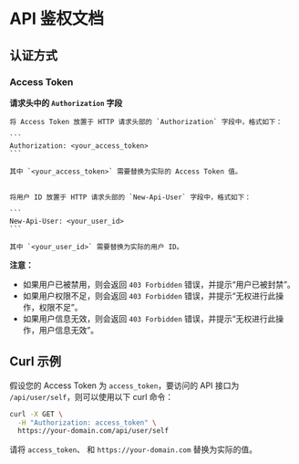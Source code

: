 # API 鉴权文档

## 认证方式

### Access Token

**请求头中的 `Authorization` 字段**

    将 Access Token 放置于 HTTP 请求头部的 `Authorization` 字段中，格式如下：

    ```
    Authorization: <your_access_token>
    ```

    其中 `<your_access_token>` 需要替换为实际的 Access Token 值。


    将用户 ID 放置于 HTTP 请求头部的 `New-Api-User` 字段中，格式如下：

    ```
    New-Api-User: <your_user_id>
    ```

    其中 `<your_user_id>` 需要替换为实际的用户 ID。

**注意：**
*   如果用户已被禁用，则会返回 `403 Forbidden` 错误，并提示“用户已被封禁”。
*   如果用户权限不足，则会返回 `403 Forbidden` 错误，并提示“无权进行此操作，权限不足”。
*   如果用户信息无效，则会返回 `403 Forbidden` 错误，并提示“无权进行此操作，用户信息无效”。

## Curl 示例

假设您的 Access Token 为 `access_token`，要访问的 API 接口为 `/api/user/self`，则可以使用以下 curl 命令：

```bash
curl -X GET \
  -H "Authorization: access_token" \
  https://your-domain.com/api/user/self
```

请将 `access_token`、 和 `https://your-domain.com` 替换为实际的值。

